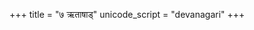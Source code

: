 +++
title = "७ ऋताषाड्"
unicode_script = "devanagari"
+++

<div class="js_include" url="../../../../../mantraH/misc-devas/yajuH/rAShTrabhRtaH/"  newLevelForH1="2" includeTitle="false"> </div>  
